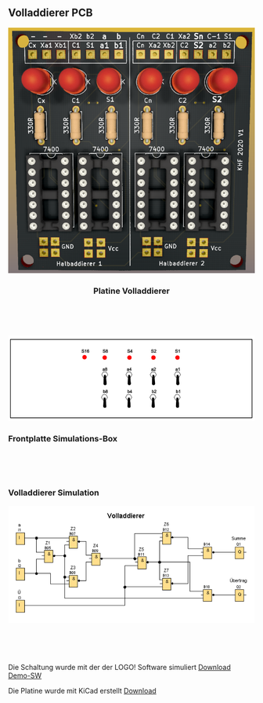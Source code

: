 ## Volladdierer PCB

![image](https://github.com/frankyhub/png/blob/master/Volladdierer.png)

### <center>Platine Volladdierer</center>

<br>
<br>
<br>

![image](https://github.com/frankyhub/png/blob/master/Frontplatte.png)

### Frontplatte Simulations-Box


<br>
<br>
<br>

### Volladdierer Simulation

![image](https://github.com/frankyhub/png/blob/master/Volladdierer_Sim.png)

<br>
<br>
<br>

Die Schaltung wurde mit der der LOGO! Software simuliert
[Download Demo-SW](https://new.siemens.com/global/de/produkte/automatisierung/systeme/industrie/sps/logo/logo-software.html)

Die Platine wurde mit KiCad erstellt [Download](https://kicad.org/download/)
